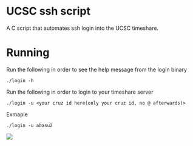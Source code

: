 # UCSC ssh script
  A C script that automates ssh login into the UCSC timeshare.

# Running
  Run the following in order to see the help message from the login binary
  ```
  ./login -h
  ```

  Run the following in order to login to your timeshare server
  ```
  ./login -u <your cruz id here(only your cruz id, no @ afterwards)>
  ```
  
  Exmaple
  ```
  ./login -u abasu2
  ```
![](https://www.pinterest.com/pin/353251164500025450/)
